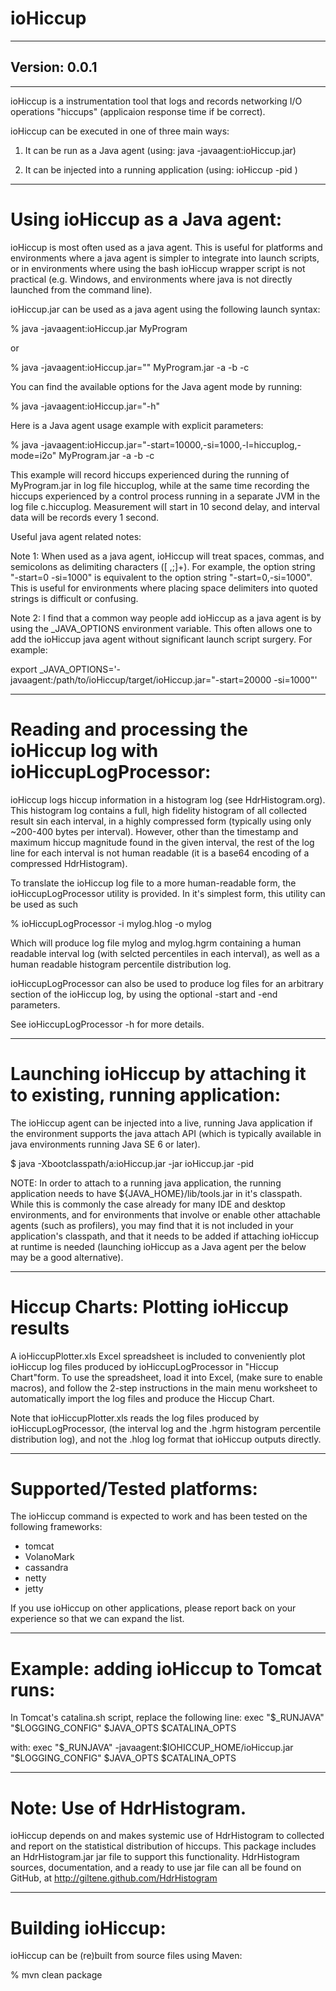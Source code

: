 # ioHiccup
----------------------------------------------------------------------------

Version: 0.0.1
----------------------------------------------------------------------------
----------------------------------------------------------------------------

ioHiccup is a instrumentation tool that logs and records networking I/O
operations "hiccups" (applicaion response time if be correct).

ioHiccup can be executed in one of three main ways:

1. It can be run as a Java agent (using: java -javaagent:ioHiccup.jar)

2. It can be injected into a running application (using: ioHiccup -pid <pid>)

----------------------------------------------------------------------------

# Using ioHiccup as a Java agent:

ioHiccup is most often used as a java agent. This is useful for platforms and
environments where a java agent is simpler to integrate into launch scripts,
or in environments where using the bash ioHiccup wrapper script is not practical
(e.g. Windows, and environments where java is not directly launched from
the command line).

ioHiccup.jar can be used as a java agent using the following launch syntax:

% java -javaagent:ioHiccup.jar MyProgram

or

% java -javaagent:ioHiccup.jar="<options>" MyProgram.jar -a -b -c

You can find the available options for the Java agent mode by running:

% java -javaagent:ioHiccup.jar="-h"

Here is a Java agent usage example with explicit parameters:

% java -javaagent:ioHiccup.jar="-start=10000,-si=1000,-l=hiccuplog,-mode=i2o" MyProgram.jar -a -b -c

This example will record hiccups experienced during the running of MyProgram.jar
in log file hiccuplog, while at the same time recording the hiccups experienced by
a control process running in a separate JVM in the log file c.hiccuplog.
Measurement will start in 10 second delay, and interval data will be records every 1 second.

Useful java agent related notes:

Note 1: When used as a java agent, ioHiccup will treat spaces, commas, and
semicolons as delimiting characters ([ ,;]+). For example, the option string
"-start=0 -si=1000" is equivalent to the option string "-start=0,-si=1000". This is
useful for environments where placing space delimiters into quoted strings
is difficult or confusing.

Note 2: I find that a common way people add ioHiccup as a java agent is by using
the _JAVA_OPTIONS environment variable. This often allows one to add the ioHiccup
 java agent without significant launch script surgery. For example:

export _JAVA_OPTIONS='-javaagent:/path/to/ioHiccup/target/ioHiccup.jar="-start=20000 -si=1000"'

----------------------------------------------------------------------------

# Reading and processing the ioHiccup log with ioHiccupLogProcessor:

ioHiccup logs hiccup information in a histogram log (see HdrHistogram.org).
This histogram log contains a full, high fidelity histogram of all collected
result sin each interval, in a highly compressed form (typically using only
~200-400 bytes per interval). However, other than the timestamp and maximum
hiccup magnitude found in the given interval, the rest of the log line for
each interval is not human readable (it is a base64 encoding of a compressed
HdrHistogram).

To translate the ioHiccup log file to a more human-readable form, the ioHiccupLogProcessor
utility is provided. In it's simplest form, this utility can be used as such

% ioHiccupLogProcessor -i mylog.hlog -o mylog

Which will produce log file mylog and mylog.hgrm containing a human readable
interval log (with selcted percentiles in each interval), as well as a human
readable histogram percentile distribution log.

ioHiccupLogProcessor can also be used to produce log files for an arbitrary
section of the ioHiccup log, by using the optional -start and -end parameters.

See ioHiccupLogProcessor -h for more details.

----------------------------------------------------------------------------

# Launching ioHiccup by attaching it to existing, running application:

The ioHiccup agent can be injected into a live, running Java application
if the environment supports the java attach API (which is typically available
in java environments running Java SE 6 or later).

$ java -Xbootclasspath/a:ioHiccup.jar -jar ioHiccup.jar -pid <pid>

NOTE: In order to attach to a running java application, the running
application needs to have ${JAVA_HOME}/lib/tools.jar in it's classpath.
While this is commonly the case already for many IDE and desktop environments,
and for environments that involve or enable other attachable agents (such as
profilers), you may find that it is not included in your application's
classpath, and that it needs to be added if attaching ioHiccup at runtime
is needed (launching ioHiccup as a Java agent per the below may be a good
alternative).

----------------------------------------------------------------------------

# Hiccup Charts: Plotting ioHiccup results

A ioHiccupPlotter.xls Excel spreadsheet is included to conveniently
plot ioHiccup log files produced by ioHiccupLogProcessor in "Hiccup Chart"form.
To use the spreadsheet, load it into Excel, (make sure to enable macros),
and follow the 2-step instructions in the main menu worksheet to automatically
import the log files and produce the Hiccup Chart.

Note that ioHiccupPlotter.xls reads the log files produced by ioHiccupLogProcessor,
(the interval log and the .hgrm histogram percentile distribution log), and
not the .hlog log format that ioHiccup outputs directly.

----------------------------------------------------------------------------

# Supported/Tested platforms:

The ioHiccup command is expected to work and has been tested on the following
frameworks:
- tomcat
- VolanoMark
- cassandra
- netty
- jetty

If you use ioHiccup on other applications, please report back
on your experience so that we can expand the list.

----------------------------------------------------------------------------

# Example: adding ioHiccup to Tomcat runs:

In Tomcat's catalina.sh script, replace the following line:
exec  "$_RUNJAVA" "$LOGGING_CONFIG" $JAVA_OPTS $CATALINA_OPTS

with:
exec "$_RUNJAVA" -javaagent:$IOHICCUP_HOME/ioHiccup.jar "$LOGGING_CONFIG" $JAVA_OPTS $CATALINA_OPTS

----------------------------------------------------------------------------

# Note: Use of HdrHistogram.

ioHiccup depends on and makes systemic use of HdrHistogram to collected and
report on the statistical distribution of hiccups. This package includes an
HdrHistogram.jar jar file to support this functionality. HdrHistogram sources,
documentation, and a ready to use jar file can all be found on GitHub, at
http://giltene.github.com/HdrHistogram

----------------------------------------------------------------------------

# Building ioHiccup:

ioHiccup can be (re)built from source files using Maven:

% mvn clean package

